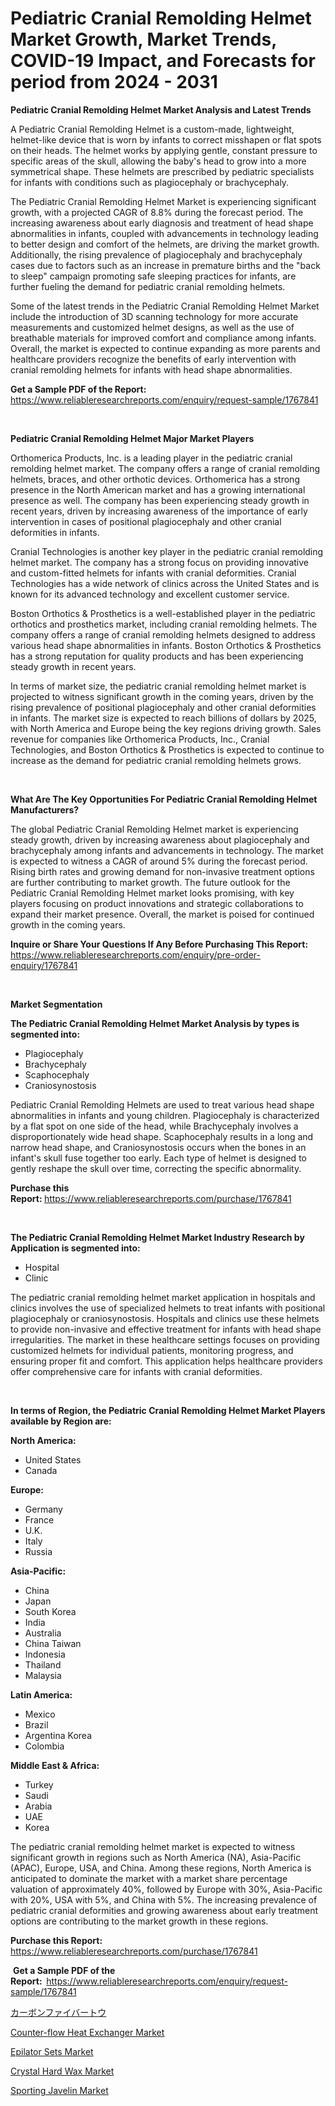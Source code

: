 <p><h1>Pediatric Cranial Remolding Helmet Market Growth, Market Trends, COVID-19 Impact, and Forecasts for period from 2024 - 2031</h1></p><p><strong>Pediatric Cranial Remolding Helmet Market Analysis and Latest Trends</strong></p>
<p><p>A Pediatric Cranial Remolding Helmet is a custom-made, lightweight, helmet-like device that is worn by infants to correct misshapen or flat spots on their heads. The helmet works by applying gentle, constant pressure to specific areas of the skull, allowing the baby's head to grow into a more symmetrical shape. These helmets are prescribed by pediatric specialists for infants with conditions such as plagiocephaly or brachycephaly.</p><p>The Pediatric Cranial Remolding Helmet Market is experiencing significant growth, with a projected CAGR of 8.8% during the forecast period. The increasing awareness about early diagnosis and treatment of head shape abnormalities in infants, coupled with advancements in technology leading to better design and comfort of the helmets, are driving the market growth. Additionally, the rising prevalence of plagiocephaly and brachycephaly cases due to factors such as an increase in premature births and the "back to sleep" campaign promoting safe sleeping practices for infants, are further fueling the demand for pediatric cranial remolding helmets.</p><p>Some of the latest trends in the Pediatric Cranial Remolding Helmet Market include the introduction of 3D scanning technology for more accurate measurements and customized helmet designs, as well as the use of breathable materials for improved comfort and compliance among infants. Overall, the market is expected to continue expanding as more parents and healthcare providers recognize the benefits of early intervention with cranial remolding helmets for infants with head shape abnormalities.</p></p>
<p><strong>Get a Sample PDF of the Report:&nbsp;</strong> <a href="https://www.reliableresearchreports.com/enquiry/request-sample/1767841">https://www.reliableresearchreports.com/enquiry/request-sample/1767841</a></p>
<p>&nbsp;</p>
<p><strong>Pediatric Cranial Remolding Helmet Major Market Players</strong></p>
<p><p>Orthomerica Products, Inc. is a leading player in the pediatric cranial remolding helmet market. The company offers a range of cranial remolding helmets, braces, and other orthotic devices. Orthomerica has a strong presence in the North American market and has a growing international presence as well. The company has been experiencing steady growth in recent years, driven by increasing awareness of the importance of early intervention in cases of positional plagiocephaly and other cranial deformities in infants.</p><p>Cranial Technologies is another key player in the pediatric cranial remolding helmet market. The company has a strong focus on providing innovative and custom-fitted helmets for infants with cranial deformities. Cranial Technologies has a wide network of clinics across the United States and is known for its advanced technology and excellent customer service.</p><p>Boston Orthotics & Prosthetics is a well-established player in the pediatric orthotics and prosthetics market, including cranial remolding helmets. The company offers a range of cranial remolding helmets designed to address various head shape abnormalities in infants. Boston Orthotics & Prosthetics has a strong reputation for quality products and has been experiencing steady growth in recent years.</p><p>In terms of market size, the pediatric cranial remolding helmet market is projected to witness significant growth in the coming years, driven by the rising prevalence of positional plagiocephaly and other cranial deformities in infants. The market size is expected to reach billions of dollars by 2025, with North America and Europe being the key regions driving growth. Sales revenue for companies like Orthomerica Products, Inc., Cranial Technologies, and Boston Orthotics & Prosthetics is expected to continue to increase as the demand for pediatric cranial remolding helmets grows.</p></p>
<p>&nbsp;</p>
<p><strong>What Are The Key Opportunities For Pediatric Cranial Remolding Helmet Manufacturers?</strong></p>
<p><p>The global Pediatric Cranial Remolding Helmet market is experiencing steady growth, driven by increasing awareness about plagiocephaly and brachycephaly among infants and advancements in technology. The market is expected to witness a CAGR of around 5% during the forecast period. Rising birth rates and growing demand for non-invasive treatment options are further contributing to market growth. The future outlook for the Pediatric Cranial Remolding Helmet market looks promising, with key players focusing on product innovations and strategic collaborations to expand their market presence. Overall, the market is poised for continued growth in the coming years.</p></p>
<p><strong>Inquire or Share Your Questions If Any Before Purchasing This Report:</strong> <a href="https://www.reliableresearchreports.com/enquiry/pre-order-enquiry/1767841">https://www.reliableresearchreports.com/enquiry/pre-order-enquiry/1767841</a></p>
<p>&nbsp;</p>
<p><strong>Market Segmentation</strong></p>
<p><strong>The Pediatric Cranial Remolding Helmet Market Analysis by types is segmented into:</strong></p>
<p><ul><li>Plagiocephaly</li><li>Brachycephaly</li><li>Scaphocephaly</li><li>Craniosynostosis</li></ul></p>
<p><p>Pediatric Cranial Remolding Helmets are used to treat various head shape abnormalities in infants and young children. Plagiocephaly is characterized by a flat spot on one side of the head, while Brachycephaly involves a disproportionately wide head shape. Scaphocephaly results in a long and narrow head shape, and Craniosynostosis occurs when the bones in an infant's skull fuse together too early. Each type of helmet is designed to gently reshape the skull over time, correcting the specific abnormality.</p></p>
<p><strong>Purchase this Report:&nbsp;</strong><a href="https://www.reliableresearchreports.com/purchase/1767841">https://www.reliableresearchreports.com/purchase/1767841</a></p>
<p>&nbsp;</p>
<p><strong>The Pediatric Cranial Remolding Helmet Market Industry Research by Application is segmented into:</strong></p>
<p><ul><li>Hospital</li><li>Clinic</li></ul></p>
<p><p>The pediatric cranial remolding helmet market application in hospitals and clinics involves the use of specialized helmets to treat infants with positional plagiocephaly or craniosynostosis. Hospitals and clinics use these helmets to provide non-invasive and effective treatment for infants with head shape irregularities. The market in these healthcare settings focuses on providing customized helmets for individual patients, monitoring progress, and ensuring proper fit and comfort. This application helps healthcare providers offer comprehensive care for infants with cranial deformities.</p></p>
<p>&nbsp;</p>
<p><strong>In terms of Region, the Pediatric Cranial Remolding Helmet Market Players available by Region are:</strong></p>
<p>
    <p> <strong> North America: </strong>
        <ul>
            <li>United States</li>
            <li>Canada</li>
        </ul>
        </p> 
    <p> <strong> Europe: </strong>
        <ul>
            <li>Germany</li>
            <li>France</li>
            <li>U.K.</li>
            <li>Italy</li>
            <li>Russia</li>
        </ul>
        </p> 
    <p> <strong> Asia-Pacific: </strong>
        <ul>
            <li>China</li>
            <li>Japan</li>
            <li>South Korea</li>
            <li>India</li>
            <li>Australia</li>
            <li>China Taiwan</li>
            <li>Indonesia</li>
            <li>Thailand</li>
            <li>Malaysia</li>
        </ul>
        </p> 
    <p> <strong> Latin America: </strong>
        <ul>
            <li>Mexico</li>
            <li>Brazil</li>
            <li>Argentina Korea</li>
            <li>Colombia</li>
        </ul>
        </p> 
    <p> <strong> Middle East & Africa: </strong>
        <ul>
            <li>Turkey</li>
            <li>Saudi</li>
            <li>Arabia</li>
            <li>UAE</li>
            <li>Korea</li>
        </ul>
    </p>
    </p>
<p><p>The pediatric cranial remolding helmet market is expected to witness significant growth in regions such as North America (NA), Asia-Pacific (APAC), Europe, USA, and China. Among these regions, North America is anticipated to dominate the market with a market share percentage valuation of approximately 40%, followed by Europe with 30%, Asia-Pacific with 20%, USA with 5%, and China with 5%. The increasing prevalence of pediatric cranial deformities and growing awareness about early treatment options are contributing to the market growth in these regions.</p></p>
<p><strong>Purchase this Report: </strong><a href="https://www.reliableresearchreports.com/purchase/1767841">https://www.reliableresearchreports.com/purchase/1767841</a></p>
<p>&nbsp;<strong>Get a Sample PDF of the Report:&nbsp;&nbsp;</strong><a href="https://www.reliableresearchreports.com/enquiry/request-sample/1767841">https://www.reliableresearchreports.com/enquiry/request-sample/1767841</a></p>
<p><strong></strong></p>
<p><p><a href="https://github.com/ReganWisoky2023/Market-Research-Report-List-1/blob/main/79299417324.md">カーボンファイバートウ</a></p><p><a href="https://issuu.com/reportprime-2/docs/counter-flow-heat-exchanger-market-size-2030.pptx">Counter-flow Heat Exchanger Market</a></p><p><a href="https://github.com/beatblasta/Market-Research-Report-List-2/blob/main/epilator-sets-market.md">Epilator Sets Market</a></p><p><a href="https://issuu.com/reportprime-2/docs/crystal-hard-wax-market-size-2030.pptx">Crystal Hard Wax Market</a></p><p><a href="https://github.com/shotows/Market-Research-Report-List-2/blob/main/sporting-javelin-market.md">Sporting Javelin Market</a></p></p>